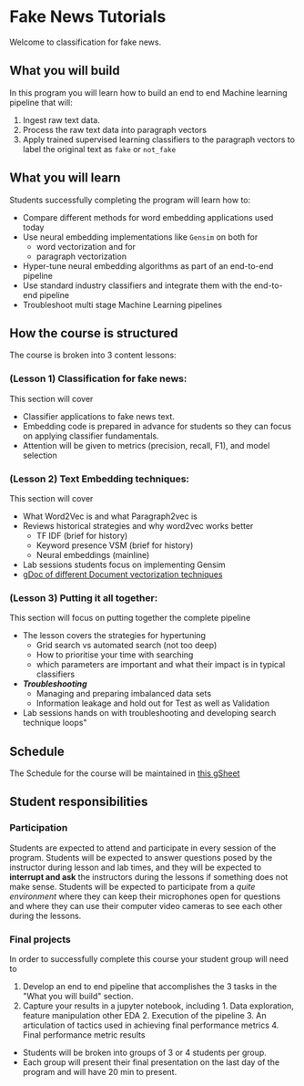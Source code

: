 # Fake News Tutorials
Welcome to classification for fake news.  
## What you will build
In this program you will learn how to build an end to end Machine learning pipeline that will:
  1. Ingest raw text data.
  2. Process the raw text data into paragraph vectors
  3. Apply trained supervised learning classifiers to the paragraph vectors to label the original text as `fake` or `not_fake` 
## What you will learn
Students successfully completing the program will learn how to:
  * Compare different methods for word embedding applications used today
  * Use neural embedding implementations like `Gensim` on both for 
    * word vectorization and for 
    * paragraph vectorization 
  * Hyper-tune neural embedding algorithms as part of an end-to-end pipeline
  * Use standard industry classifiers and integrate them with the end-to-end pipeline
  * Troubleshoot multi stage Machine Learning pipelines
## How the course is structured
The course is broken into 3 content lessons:
### (Lesson 1) Classification for fake news:
This section will cover
  - Classifier applications to fake news text.
  - Embedding code is prepared in advance for students so they can focus on applying classifier fundamentals.
  - Attention will be given to metrics (precision, recall, F1), and model selection
### (Lesson 2) Text Embedding techniques:
This section will cover 
  - What Word2Vec is and what Paragraph2vec is
  - Reviews historical strategies and why word2vec works better
    - TF IDF (brief for history)
    - Keyword presence VSM (brief for history)
    - Neural embeddings (mainline)
 - Lab sessions students focus on implementing Gensim
 - [gDoc of different Document vectorization techniques](https://docs.google.com/document/d/1ybPbQI5gkepgdoC431GyfyxnR2W7w9aVpt34LB8QKLE/edit?usp=sharing)
### (Lesson 3) Putting it all together:
This section will focus on putting together the complete pipeline
  - The lesson covers the strategies for hypertuning
    - Grid search vs automated search (not too deep)
    - How to prioritise your time with searching
    - which parameters are important and what their impact is in typical classifiers
  - ***Troubleshooting***
    - Managing and preparing imbalanced data sets
    - Information leakage and hold out for Test as well as Validation
  - Lab sessions hands on with troubleshooting and developing search technique loops"
## Schedule
The Schedule for the course will be maintained in [this gSheet](https://docs.google.com/spreadsheets/d/1e6Ux6Rqy3O4i36pCspsqQXiZMyhu-dMyCdP0hZ2L1m4/edit#gid=0)
## Student responsibilities 
### Participation
Students are expected to attend and participate in every session of the program.  Students will be expected to answer questions posed by the instructor during lesson and lab times, and they will be expected to **interrupt and ask** the instructors during the lessons if something does not make sense.
Students will be expected to participate from a *quite environment* where they can keep their microphones open for questions and where they can use their computer video cameras to see each other during the lessons.
### Final projects
In order to successfully complete this course your student group will need to
  1. Develop an end to end pipeline that accomplishes the 3 tasks in the "What you will build" section.
  2. Capture your results in a jupyter notebook, including
    1. Data exploration, feature manipulation other EDA
    2. Execution of the pipeline
    3. An articulation of tactics used in achieving final performance metrics
    4. Final performance metric results
* Students will be broken into groups of 3 or 4 students per group. 
* Each group will present their final presentation on the last day of the program and will have 20 min to present.

